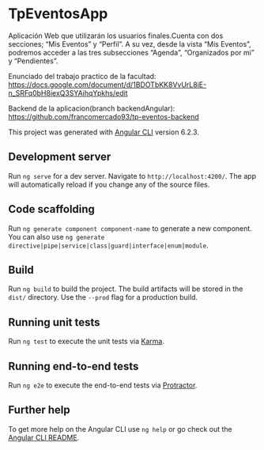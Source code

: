 # TpEventosApp
Aplicación Web que utilizarán los usuarios finales.Cuenta con dos secciones; “Mis Eventos” y “Perfil”. A su vez, desde la vista “Mis Eventos”, podremos acceder a las tres subsecciones “Agenda”, “Organizados por mi” y “Pendientes”. 

Enunciado del trabajo practico de la facultad:
https://docs.google.com/document/d/1BDOTbKK8VvUrL8iE-n_SRFq0bH8iexQ3SYAihqYpkhs/edit

Backend de la aplicacion(branch backendAngular):
https://github.com/francomercado93/tp-eventos-backend 

This project was generated with [Angular CLI](https://github.com/angular/angular-cli) version 6.2.3.

## Development server

Run `ng serve` for a dev server. Navigate to `http://localhost:4200/`. The app will automatically reload if you change any of the source files.

## Code scaffolding

Run `ng generate component component-name` to generate a new component. You can also use `ng generate directive|pipe|service|class|guard|interface|enum|module`.

## Build

Run `ng build` to build the project. The build artifacts will be stored in the `dist/` directory. Use the `--prod` flag for a production build.

## Running unit tests

Run `ng test` to execute the unit tests via [Karma](https://karma-runner.github.io).

## Running end-to-end tests

Run `ng e2e` to execute the end-to-end tests via [Protractor](http://www.protractortest.org/).

## Further help

To get more help on the Angular CLI use `ng help` or go check out the [Angular CLI README](https://github.com/angular/angular-cli/blob/master/README.md).
